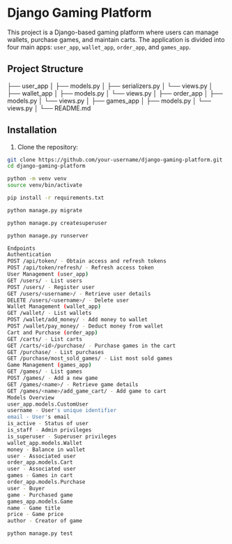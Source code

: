 # Django Gaming Platform

This project is a Django-based gaming platform where users can manage wallets, purchase games, and maintain carts. The application is divided into four main apps: `user_app`, `wallet_app`, `order_app`, and `games_app`.

## Project Structure
├── user_app │ ├── models.py │ ├── serializers.py │ └── views.py │ ├── wallet_app │ ├── models.py │ └── views.py │ ├── order_app │ ├── models.py │ └── views.py │ ├── games_app │ ├── models.py │ └── views.py │ └── README.md

## Installation

1. Clone the repository:
```bash
git clone https://github.com/your-username/django-gaming-platform.git
cd django-gaming-platform

python -m venv venv
source venv/bin/activate

pip install -r requirements.txt

python manage.py migrate

python manage.py createsuperuser

python manage.py runserver

Endpoints
Authentication
POST /api/token/ - Obtain access and refresh tokens
POST /api/token/refresh/ - Refresh access token
User Management (user_app)
GET /users/ - List users
POST /users/ - Register user
GET /users/<username>/ - Retrieve user details
DELETE /users/<username>/ - Delete user
Wallet Management (wallet_app)
GET /wallet/ - List wallets
POST /wallet/add_money/ - Add money to wallet
POST /wallet/pay_money/ - Deduct money from wallet
Cart and Purchase (order_app)
GET /carts/ - List carts
GET /carts/<id>/purchase/ - Purchase games in the cart
GET /purchase/ - List purchases
GET /purchase/most_sold_games/ - List most sold games
Game Management (games_app)
GET /games/ - List games
POST /games/ - Add a new game
GET /games/<name>/ - Retrieve game details
GET /games/<name>/add_game_cart/ - Add game to cart
Models Overview
user_app.models.CustomUser
username - User's unique identifier
email - User's email
is_active - Status of user
is_staff - Admin privileges
is_superuser - Superuser privileges
wallet_app.models.Wallet
money - Balance in wallet
user - Associated user
order_app.models.Cart
user - Associated user
games - Games in cart
order_app.models.Purchase
user - Buyer
game - Purchased game
games_app.models.Game
name - Game title
price - Game price
author - Creator of game

python manage.py test
